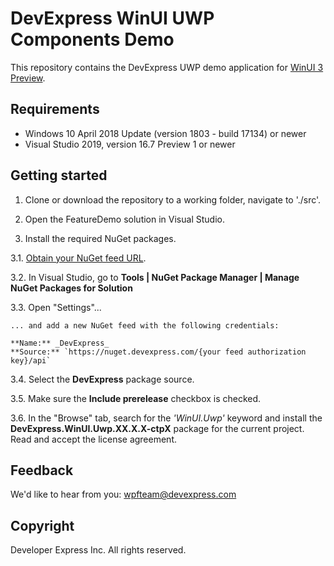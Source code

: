 # DevExpress WinUI UWP Components Demo

This repository contains the DevExpress UWP demo application for [WinUI 3 Preview](https://microsoft.github.io/microsoft-ui-xaml/about.html).

## Requirements

* Windows 10 April 2018 Update (version 1803 - build 17134) or newer
* Visual Studio 2019, version 16.7 Preview 1 or newer

## Getting started

1. Clone or download the repository to a working folder, navigate to './src'.

2. Open the FeatureDemo solution in Visual Studio.

3. Install the required NuGet packages.

3.1. [Obtain your NuGet feed URL](https://docs.devexpress.com/GeneralInformation/116042/installation/install-devexpress-controls-using-nuget-packages/obtain-your-nuget-feed-url).

3.2. In Visual Studio, go to **Tools | NuGet Package Manager | Manage NuGet Packages for Solution**

3.3. Open "Settings"...

    ... and add a new NuGet feed with the following credentials:

    **Name:** _DevExpress_  
    **Source:** `https://nuget.devexpress.com/{your feed authorization key}/api`

3.4. Select the **DevExpress** package source.

3.5. Make sure the **Include prerelease** checkbox is checked.

3.6. In the "Browse" tab, search for the _'WinUI.Uwp'_ keyword and install the **DevExpress.WinUI.Uwp.XX.X.X-ctpX** package for the current project. Read and accept the license agreement.

## Feedback

We'd like to hear from you: wpfteam@devexpress.com

## Copyright

Developer Express Inc. All rights reserved.
